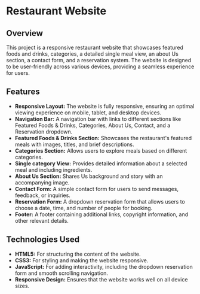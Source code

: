 # Restaurant Website

## Overview
This project is a responsive restaurant website that showcases featured foods and drinks, categories, a detailed single meal view, an about Us section, a contact form, and a reservation system. The website is designed to be user-friendly across various devices, providing a seamless experience for users.

## Features
- **Responsive Layout:** The website is fully responsive, ensuring an optimal viewing experience on mobile, tablet, and desktop devices.
- **Navigation Bar:** A navigation bar with links to different sections like Featured Foods & Drinks, Categories, About Us, Contact, and a Reservation dropdown.
- **Featured Foods & Drinks Section:** Showcases the restaurant's featured meals with images, titles, and brief descriptions.
- **Categories Section:** Allows users to explore meals based on different categories.
- **Single category View:** Provides detailed information about a selected meal and including ingredients.
- **About Us Section:** Shares Us background and story with an accompanying image.
- **Contact Form:** A simple contact form for users to send messages, feedback, or inquiries.
- **Reservation Form:** A dropdown reservation form that allows users to choose a date, time, and number of people for booking.
- **Footer:** A footer containing additional links, copyright information, and other relevant details.

## Technologies Used
- **HTML5:** For structuring the content of the website.
- **CSS3:** For styling and making the website responsive.
- **JavaScript:** For adding interactivity, including the dropdown reservation form and smooth scrolling navigation.
- **Responsive Design:** Ensures that the website works well on all device sizes.
